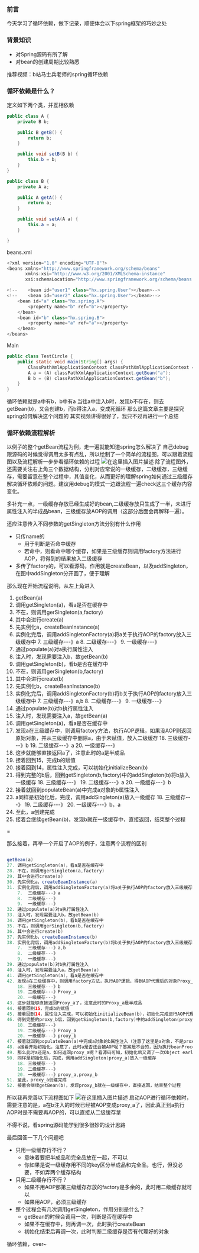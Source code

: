 ### 前言
今天学习了循环依赖，做下记录，顺便体会以下spring框架的巧妙之处
### 背景知识
* 对Spring源码有所了解
* 对bean的创建周期比较熟悉

推荐视频：b站马士兵老师的spring循环依赖

### 循环依赖是什么？
定义如下两个类，并互相依赖
```java
public class A {
    private B b;

    public B getB() {
        return b;
    }

    public void setB(B b) {
        this.b = b;
    }
}
```
```java
public class B {
    private A a;

    public A getA() {
        return a;
    }

    public void setA(A a) {
        this.a = a;
    }

}
```
beans.xml
```java
<?xml version="1.0" encoding="UTF-8"?>
<beans xmlns="http://www.springframework.org/schema/beans"
       xmlns:xsi="http://www.w3.org/2001/XMLSchema-instance"
       xsi:schemaLocation="http://www.springframework.org/schema/beans http://www.springframework.org/schema/beans/spring-beans.xsd">

<!--    <bean id="user1" class="hx.spring.User"></bean>-->
<!--    <bean id="user2" class="hx.spring.User"></bean>-->
    <bean id="a" class="hx.spring.A">
        <property name="b" ref="b"></property>
    </bean>
    <bean id="b" class="hx.spring.B">
        <property name="a" ref="a"></property>
    </bean>
</beans>
```
Main
```java
public class TestCircle {
    public static void main(String[] args) {
        ClassPathXmlApplicationContext classPathXmlApplicationContext = new ClassPathXmlApplicationContext("beans.xml");
        A a = (A) classPathXmlApplicationContext.getBean("a");
        B b = (B) classPathXmlApplicationContext.getBean("b");
    }
}
```
循环依赖就是a中有b，b中有a
当往a中注入b时，发现b不存在，则去getBean(b)，又会创建b，而b得注入a，变成死循环
那么这篇文章主要是探究spring如何解决这个问题的
其实视频讲得很好了，我只不过再进行一个总结

### 循环依赖流程解析
以例子的整个getBean流程为例，走一遍就能知道spring怎么解决了
自己debug跟源码的时候觉得调用太多有点乱，所以绘制了一个简单的流程图，可以跟着流程图以及流程解析一步步看循环依赖的过程
![在这里插入图片描述](java源码解析之Spring循环依赖.assets/20210524183741183.png)
除了流程图外，还需要关注右上角三个数据结构，分别对应常说的一级缓存，二级缓存，三级缓存，需要留意在整个过程中，其值变化，从而更好的理解spring如何通过三级缓存解决循环依赖的问题。建议用debug的模式一边跟流程一遍check这三个缓存内容变化。

多补充一点，一级缓存存放已经生成好的bean,二级缓存放只生成了一半，未进行属性注入的半成品bean，三级缓存放AOP的调用（这部分后面会再解释一遍）。

还应注意传入不同参数的getSingleton方法分别有什么作用
* 只传name的
	* 用于判断是否命中缓存
	* 若命中，则看命中哪个缓存，如果是三级缓存则调用factory方法进行AOP，将得到的结果放入二级缓存
* 多传了factory的，可以看源码，作用就是createBean，以及addSingleton，在图中addSingleton分开画了，便于理解

那么现在开始流程说明，从左上角进入
1.	getBean(a)
2.	调用getSingleton(a)，看a是否在缓存中
3.	不在，则调用gerSingleton(a,factory)
4.	其中会进行create(a)
5.	先实例化a，createBeanInstance(a)
6.	实例化完后，调用addSingletonFactory(a)将a关于执行AOP的factory放入三级缓存中
	7.	三级缓存---》a
	8.	二级缓存---》
	9.	一级缓存---》
7. 通过populate(a)对a执行属性注入
8. 注入时，发现需要注入b，故getBean(b)
9.	调用getSingleton(b)，看b是否在缓存中
10.	不在，则调用gerSingleton(b,factory)
11.	其中会进行create(b)
12.	先实例化b，createBeanInstance(b)
13.	实例化完后，调用addSingletonFactory(b)将b关于执行AOP的factory放入三级缓存中
	7.	三级缓存---》a,b
	8.	二级缓存---》
	9.	一级缓存---》
14. 通过populate(b)对b执行属性注入
15. 注入时，发现需要注入a，故getBean(a)
16. 调用getSingleton(a)，看a是否在缓存中
17. 发现a在三级缓存中，则调用factory方法，执行AOP逻辑，如果没AOP则返回原始对象，并从三级缓存中删除a，由于未赋值，放入二级缓存
	18. 三级缓存---》b
	19. 二级缓存---》a
	20. 一级缓存---》
18. 这步就能够直接返回a了，注意此时的a是半成品
19. 接着回到15，完成b的赋值
20. 接着回到14，属性注入完成，可以初始化initializeBean(b)
21. 得到完整的b后，回到getSingleton(b,factory)中的addSingleton(b)将b放入一级缓存
	18. 三级缓存---》
	19. 二级缓存---》a
	20. 一级缓存---》b
22. 接着就回到populateBean(a)中完成a对象的b属性注入
23. a同样是初始化后，完成，调用addSingleton(a)放入一级缓存
 	18. 三级缓存---》
	19. 二级缓存---》
	20. 一级缓存---》b，a
24. 至此，a创建完成
25. 接着会继续getBean(b)，发现b就在一级缓存中，直接返回，结束整个过程

=

那么接着，再举一个开启了AOP的例子，注意两个流程的区别
```java

getBean(a)
27.	调用getSingleton(a)，看a是否在缓存中
28.	不在，则调用gerSingleton(a,factory)
29.	其中会进行create(a)
30.	先实例化a，createBeanInstance(a)
31.	实例化完后，调用addSingletonFactory(a)将a关于执行AOP的factory放入三级缓存中
	7.	三级缓存---》a
	8.	二级缓存---》
	9.	一级缓存---》
32. 通过populate(a)对a执行属性注入
33. 注入时，发现需要注入b，故getBean(b)
34.	调用getSingleton(b)，看b是否在缓存中
35.	不在，则调用gerSingleton(b,factory)
36.	其中会进行create(b)
37.	先实例化b，createBeanInstance(b)
38.	实例化完后，调用addSingletonFactory(b)将b关于执行AOP的factory放入三级缓存中
	7.	三级缓存---》a,b
	8.	二级缓存---》
	9.	一级缓存---》
39. 通过populate(b)对b执行属性注入
40. 注入时，发现需要注入a，故getBean(a)
41. 调用getSingleton(a)，看a是否在缓存中
42. 发现a在三级缓存中，则调用factory方法，执行AOP逻辑，得到AOP代理后的对象Proxy_a，并从三级缓存中删除a，由于未赋值，放入二级缓存
	18. 三级缓存---》b
	19. 二级缓存---》Proxy_a
	20. 一级缓存---》
43. 这步就能够直接返回Proxy_a了，注意此时的Proxy_a是半成品
44. 接着回到15，完成b的赋值
45. 接着回到14，属性注入完成，可以初始化initializeBean(b)，初始化完成进行AOP代理，得到proxy_b
46. 得到完整的proxy_b后，回到getSingleton(b,factory)中的addSingleton(proxy_b)将proxy_b放入一级缓存，并删除三级缓存
	18. 三级缓存---》
	19. 二级缓存---》Proxy_a
	20. 一级缓存---》proxy_b
47. 接着就回到populateBean(a)中完成a对象的b属性注入（注意了这里是a对象，不是proxy_a）
48. a接着开始初始化，注意了，此时a是否还会被AOP呢？答案是不会的，因为执行beanProcessor.postProcessAfterInitialization时，会先判断二级缓存中是否命中!this.earlyProxyReferences.contains(cacheKey)，此时二级缓存中会命中，所以不继续代理
49. 那么此时a还是a，如何返回proxy_a呢？看源码可知，初始化后又调了一次Object earlySingletonReference = getSingleton(beanName, false)，此时会返回二级缓存中的proxy_a,最终返回proxy_a
50. 同样是初始化后，完成，调用addSingleton(proxy_a)放入一级缓存
 	18. 三级缓存---》
	19. 二级缓存---》
	20. 一级缓存---》proxy_a,proxy_b
51. 至此，proxy_a创建完成
52. 接着会继续getBean(b)，发现proxy_b就在一级缓存中，直接返回，结束整个过程

```
所以我再完善以下流程图如下
![在这里插入图片描述](java源码解析之Spring循环依赖.assets/20210524210210422.png)
启动AOP进行循环依赖时，需要注意的是，a在b注入的时候已经被AOP变成proxy_a了，因此真正到a执行AOP时是不需要再AOP的，可以直接从二级缓存拿

不得不说，看spring源码能学到很多很妙的设计思路

最后回答一下几个问题吧
* 只用一级缓存行不行？
	* 意味着要把半成品和完全品放在一起，不可以
	* 你如果是说一级缓存用不同的key区分半成品和完全品，也行，但没必要，不如弄两个缓存结构
* 只用二级缓存行不行？
	* 如果不用AOP那第三级缓存存放的factory是多余的，此时用二级缓存就可以
	* 如果用AOP，必须三级缓存
* 整个过程会有几次调用getSingleton，作用分别是什么？
	* getBean的时候会调用一次，判断是否在缓存中
	* 如果不在缓存中，则再调一次，此时执行createBean
	* 初始化结束后再调一次，此时判断二级缓存是否有代理好的对象

循环依赖，over~